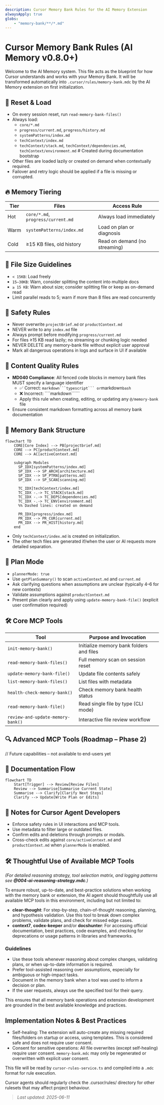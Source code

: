 ```yaml
---
description: Cursor Memory Bank Rules for the AI Memory Extension
alwaysApply: true
globs:
    - "memory-bank/**/*.md"
---
```


# Cursor Memory Bank Rules (AI Memory v0.8.0+)

Welcome to the AI Memory system. This file acts as the blueprint for how Cursor understands and works with your Memory Bank. It will be transformed automatically into `.cursor/rules/memory-bank.mdc` by the AI Memory extension on first initialization.

## 🧠 Reset & Load

- On every session reset, run `read-memory-bank-files()`
- Always load:
  - `core/*.md`
  - `progress/current.md`, `progress/history.md`
  - `systemPatterns/index.md`
  - `techContext/index.md`
  - `techContext/stack.md`, `techContext/dependencies.md`, `techContext/environment.md`  # Created during documentation bootstrap
- Other files are loaded lazily or created on demand when contextually required.
- Failover and retry logic should be applied if a file is missing or corrupted.

## 🔥 Memory Tiering

| Tier | Files                              | Access Rule               |
| ---- | ---------------------------------- | ------------------------- |
| Hot  | `core/*.md`, `progress/current.md` | Always load immediately   |
| Warm | `systemPatterns/index.md`          | Load on plan or diagnosis |
| Cold | ≥15 KB files, old history           | Read on demand (no streaming) |

## 📏 File Size Guidelines

- `< 15KB`: Load freely
- `15–30KB`: Warn, consider splitting the content into multiple docs
- `≥ 15 KB`: Warn about size; consider splitting file or keep as on-demand read
- Limit parallel reads to 5; warn if more than 8 files are read concurrently

## 🔐 Safety Rules

- Never overwrite `projectBrief.md` or `productContext.md`
- NEVER write to any `index.md` file
- Always prompt before modifying `progress/current.md`
- For files ≥15 KB read lazily; no streaming or chunking logic needed
- NEVER DELETE any memory-bank file without explicit user approval
- Mark all dangerous operations in logs and surface in UI if available

## 📝 Content Quality Rules

- **MD040 Compliance**: All fenced code blocks in memory bank files MUST specify a language identifier
  - ✅ Correct: ````markdown```typescript``` or````markdown```bash```
  - ❌ Incorrect: ````markdown``````
  - Apply this rule when creating, editing, or updating any `@/memory-bank` file
- Ensure consistent markdown formatting across all memory bank documentation

## 📂 Memory Bank Structure

```mermaid
flowchart TD
    CORE[Core Index] --> PB[projectbrief.md]
    CORE --> PC[productContext.md]
    CORE --> AC[activeContext.md]

    subgraph Modules
      SP_IDX[systemPatterns/index.md]
      SP_IDX --> SP_ARCH[architecture.md]
      SP_IDX --> SP_PTRN[patterns.md]
      SP_IDX --> SP_SCAN[scanning.md]

      TC_IDX[techContext/index.md]
      TC_IDX -.-> TC_STACK[stack.md]
      TC_IDX -.-> TC_DEPS[dependencies.md]
      TC_IDX -.-> TC_ENV[environment.md]
      %% Dashed lines: created on demand

      PR_IDX[progress/index.md]
      PR_IDX --> PR_CUR[current.md]
      PR_IDX --> PR_HIST[history.md]
    end
```

- Only `techContext/index.md` is created on initialization.
- The other tech files are generated if/when the user or AI requests more detailed separation.

## 🧭 Plan Mode

- `plannerMode: true`
- Use `getPlanSummary()` to scan `activeContext.md` and `current.md`
- Ask clarifying questions when assumptions are unclear (typically 4–6 for new contexts)
- Validate assumptions against `productContext.md`
- Present plan clearly and apply using `update-memory-bank-file()` (explicit user confirmation required)

## 🛠 Core MCP Tools

| Tool                              | Purpose and Invocation                   |
| --------------------------------- | ---------------------------------------- |
| `init-memory-bank()`              | Initialize memory bank folders and files |
| `read-memory-bank-files()`        | Full memory scan on session reset        |
| `update-memory-bank-file()`       | Update file contents safely              |
| `list-memory-bank-files()`        | List files with metadata                 |
| `health-check-memory-bank()`      | Check memory bank health status          |
| `read-memory-bank-file()`         | Read single file by type (CLI mode)      |
| `review-and-update-memory-bank()` | Interactive file review workflow         |

## 🔍 Advanced MCP Tools (Roadmap – Phase 2)

// Future capabilities – not available to end-users yet

## 📜 Documentation Flow

```mermaid
flowchart TD
    Start[Trigger] --> Review[Review Files]
    Review --> Summarise[Summarise Current State]
    Summarise --> Clarify[Clarify Next Steps]
    Clarify --> Update[Write Plan or Edits]
```

## 🧠 Notes for Cursor Agent Developers

- Enforce safety rules in UI interactions and MCP tools.
- Use metadata to filter large or outdated files.
- Confirm edits and deletions through prompts or modals.
- Cross-check edits against `core/activeContext.md` and `productContext.md` when `plannerMode` is enabled.

## 🛠️ Thoughtful Use of Available MCP Tools

*(For detailed reasoning strategy, tool selection matrix, and logging patterns see **@004-ai-reasoning-strategy.mdc**.)*

To ensure robust, up-to-date, and best-practice solutions when working with the memory bank or extension, the AI agent should thoughtfully use all available MCP tools in this environment, including but not limited to:

- **clear-thought**: For step-by-step, chain-of-thought reasoning, planning, and hypothesis validation. Use this tool to break down complex problems, validate plans, and check for missed edge cases.
- **context7**, **codex-keeper** and/or **docshunter**: For accessing official documentation, best practices, code examples, and checking for deprecations or usage patterns in libraries and frameworks.

### Guidelines

- Use these tools whenever reasoning about complex changes, validating plans, or when up-to-date information is required.
- Prefer tool-assisted reasoning over assumptions, especially for ambiguous or high-impact tasks.
- Document in the memory bank when a tool was used to inform a decision or plan.
- If the user requests, always use the specified tool for their query.

This ensures that all memory bank operations and extension development are grounded in the best available knowledge and practices.

## Implementation Notes & Best Practices

- Self-healing: The extension will auto-create any missing required files/folders on startup or access, using templates. This is considered safe and does not require user consent.
- Consent for sensitive operations: All file overwrites (except self-healing) require user consent. `memory-bank.mdc` may only be regenerated or overwritten with explicit user consent.

This file will be read by `cursor-rules-service.ts` and compiled into a `.mdc` format for rule execution.

Cursor agents should regularly check the .cursor/rules/ directory for other rulesets that may affect project behaviour.

> *Last updated: 2025-06-11*
